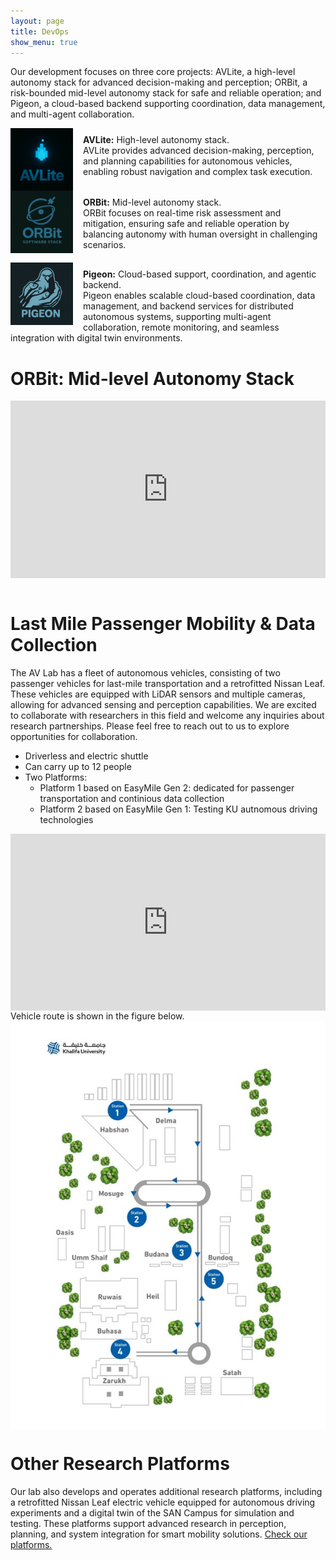 ```yaml
---
layout: page
title: DevOps
show_menu: true
---
```


Our development focuses on three core projects: AVLite, a high-level autonomy stack for advanced decision-making and perception; ORBit, a risk-bounded mid-level autonomy stack for safe and reliable operation; and Pigeon, a cloud-based backend supporting coordination, data management, and multi-agent collaboration. 

<div style="text-align: left; width: 100%;">
  <div style="text-align: left; clear: both; margin-bottom: 20px;">
    <img src="/assets/img/avlite.png" alt="AVlite" width="100px" style="float: left; margin-right: 16px;">
    <div style="padding-top: 10px;">
      <strong>AVLite:</strong> High-level autonomy stack.<br>
      AVLite provides advanced decision-making, perception, and planning capabilities for autonomous vehicles, enabling robust navigation and complex task execution.
    </div>
  </div>
  <div style="text-align: left; clear: both; margin-bottom: 20px;">
    <img src="/assets/img/orbit.png" alt="ORBit" width="100px" style="float: left; margin-right: 16px;">
    <div style="padding-top: 10px;">
      <strong>ORBit:</strong> Mid-level autonomy stack.<br>
      ORBit focuses on real-time risk assessment and mitigation, ensuring safe and reliable operation by balancing autonomy with human oversight in challenging scenarios.
    </div>
  </div>
  
  <div style="text-align: left; clear: both; margin-bottom: 20px;">
    <img src="/assets/img/pigeon.png" alt="Pigeon" width="100px" style="float: left; margin-right: 16px;">
    <div style="padding-top: 10px;">
      <strong>Pigeon:</strong> Cloud-based support, coordination, and agentic backend.<br>
      Pigeon enables scalable cloud-based coordination, data management, and backend services for distributed autonomous systems, supporting multi-agent collaboration, remote monitoring, and seamless integration with digital twin environments.
    </div>
  </div>
</div>

# ORBit: Mid-level Autonomy Stack 

<div class='video-container'>
<iframe src="https://www.youtube.com/embed/ZYhhkAWVly0?si=Qc0yhZ27rooE7_SE&autoplay=1&modestbranding=1" title="YouTube video player" frameborder="0" allow="accelerometer; autoplay; clipboard-write; encrypted-media; gyroscope; picture-in-picture; web-share" referrerpolicy="strict-origin-when-cross-origin" allowfullscreen></iframe>
</div>
<br>

# Last Mile Passenger Mobility & Data Collection
The AV Lab has a fleet of autonomous vehicles, consisting of two passenger vehicles for last-mile transportation and a retrofitted Nissan Leaf. These vehicles are equipped with LiDAR sensors and multiple cameras, allowing for advanced sensing and perception capabilities. We are excited to collaborate with researchers in this field and welcome any inquiries about research partnerships. Please feel free to reach out to us to explore opportunities for collaboration.

* Driverless and electric shuttle
* Can carry up to 12 people
* Two Platforms:
    * Platform 1 based on EasyMile Gen 2: dedicated for passenger transportation and continious data collection
    * Platform 2 based on EasyMile Gen 1: Testing KU autnomous driving technologies 

<div class='video-container'>
<iframe src="https://www.youtube.com/embed/k4qmW9vgAio?controls=0" title="YouTube video player" frameborder="0" allow="accelerometer; autoplay; clipboard-write; encrypted-media; gyroscope; picture-in-picture" allowfullscreen></iframe>
</div>
Vehicle route is shown in the figure below.
<img src="/assets/img/san-route.jpg" /> 


# Other Research Platforms
Our lab also develops and operates additional research platforms, including a retrofitted Nissan Leaf electric vehicle equipped for autonomous driving experiments and a digital twin of the SAN Campus for simulation and testing. These platforms support advanced research in perception, planning, and system integration for smart mobility solutions.
[Check our platforms.](/2-research/other-platforms)

<style>
.video-container {
    position: relative;
    padding-bottom: 56.25%; /* Adjust this value to match video's aspect ratio */
    height: 0;
    overflow: hidden;
}
.video-container iframe {
    position: absolute;
    top: 0;
    left: 0;
    width: 100%;
    height: 100%;
}
img {
    display: block;
    margin: 0 auto;
}
</style>
